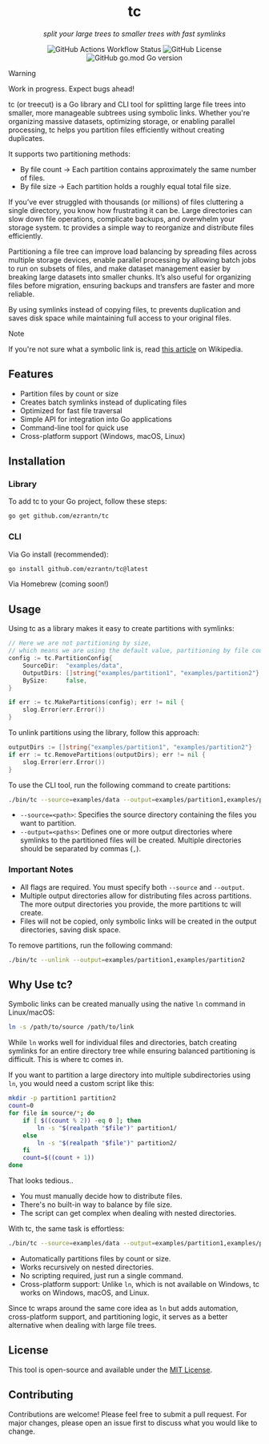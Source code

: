 <h1 align="center">tc</h1>

<p align="center"><i>split your large trees to smaller trees with fast symlinks</i></p>

<p align="center">
  <img src="https://img.shields.io/github/actions/workflow/status/ezrantn/tc/go.yml" alt="GitHub Actions Workflow Status">
  <img src="https://img.shields.io/github/license/ezrantn/tc" alt="GitHub License">
  <img src="https://img.shields.io/github/go-mod/go-version/ezrantn/tc" alt="GitHub go.mod Go version">
</p>

> [!WARNING]
> Work in progress. Expect bugs ahead!

tc (or treecut) is a Go library and CLI tool for splitting large file trees into smaller, more manageable subtrees using symbolic links. Whether you're organizing massive datasets, optimizing storage, or enabling parallel processing, tc helps you partition files efficiently without creating duplicates.

It supports two partitioning methods:

- By file count → Each partition contains approximately the same number of files.
- By file size → Each partition holds a roughly equal total file size.

If you’ve ever struggled with thousands (or millions) of files cluttering a single directory, you know how frustrating it can be. Large directories can slow down file operations, complicate backups, and overwhelm your storage system. tc provides a simple way to reorganize and distribute files efficiently.

Partitioning a file tree can improve load balancing by spreading files across multiple storage devices, enable parallel processing by allowing batch jobs to run on subsets of files, and make dataset management easier by breaking large datasets into smaller chunks. It’s also useful for organizing files before migration, ensuring backups and transfers are faster and more reliable.

By using symlinks instead of copying files, tc prevents duplication and saves disk space while maintaining full access to your original files.

> [!NOTE]
> If you're not sure what a symbolic link is, read [this article](https://en.wikipedia.org/wiki/Symbolic_link) on Wikipedia.

## Features

- Partition files by count or size
- Creates batch symlinks instead of duplicating files
- Optimized for fast file traversal
- Simple API for integration into Go applications
- Command-line tool for quick use
- Cross-platform support (Windows, macOS, Linux)

## Installation

### Library

To add tc to your Go project, follow these steps:

```bash
go get github.com/ezrantn/tc
```

### CLI

Via Go install (recommended):

```bash
go install github.com/ezrantn/tc@latest
```

Via Homebrew (coming soon!)

## Usage

Using tc as a library makes it easy to create partitions with symlinks:

```go
// Here we are not partitioning by size, 
// which means we are using the default value, partitioning by file count.
config := tc.PartitionConfig{
    SourceDir:  "examples/data",
    OutputDirs: []string{"examples/partition1", "examples/partition2"},
    BySize:     false,
}

if err := tc.MakePartitions(config); err != nil {
    slog.Error(err.Error())
}
```

To unlink partitions using the library, follow this approach:

```go
outputDirs := []string{"examples/partition1", "examples/partition2"}
if err := tc.RemovePartitions(outputDirs); err != nil {
    slog.Error(err.Error())
}
```

To use the CLI tool, run the following command to create partitions:

```bash
./bin/tc --source=examples/data --output=examples/partition1,examples/partition2
```

- `--source=<path>`: Specifies the source directory containing the files you want to partition.
- `--output=<paths>`: Defines one or more output directories where symlinks to the partitioned files will be created. Multiple directories should be separated by commas (`,`).

### Important Notes

- All flags are required. You must specify both `--source` and `--output`.
- Multiple output directories allow for distributing files across partitions. The more output directories you provide, the more partitions tc will create.
- Files will not be copied, only symbolic links will be created in the output directories, saving disk space.

To remove partitions, run the following command:

```bash
./bin/tc --unlink --output=examples/partition1,examples/partition2
```

## Why Use tc?

Symbolic links can be created manually using the native `ln` command in Linux/macOS:

```bash
ln -s /path/to/source /path/to/link
```

While `ln` works well for individual files and directories, batch creating symlinks for an entire directory tree while ensuring balanced partitioning is difficult. This is where tc comes in.

If you want to partition a large directory into multiple subdirectories using `ln`, you would need a custom script like this:

```sh
mkdir -p partition1 partition2
count=0
for file in source/*; do
    if [ $((count % 2)) -eq 0 ]; then
        ln -s "$(realpath "$file")" partition1/
    else
        ln -s "$(realpath "$file")" partition2/
    fi
    count=$((count + 1))
done
```

That looks tedious..

- You must manually decide how to distribute files.
- There's no built-in way to balance by file size.
- The script can get complex when dealing with nested directories.

With tc, the same task is effortless:

```bash
./bin/tc --source=examples/data --output=examples/partition1,examples/partition2
```

- Automatically partitions files by count or size.
- Works recursively on nested directories.
- No scripting required, just run a single command.
- Cross-platform support: Unlike `ln`, which is not available on Windows, tc works on Windows, macOS, and Linux.

Since tc wraps around the same core idea as `ln` but adds automation, cross-platform support, and partitioning logic, it serves as a better alternative when dealing with large file trees.

## License

This tool is open-source and available under the [MIT License](https://github.com/ezrantn/tc/blob/main/LICENSE).

## Contributing

Contributions are welcome! Please feel free to submit a pull request. For major changes, please open an issue first to discuss what you would like to change.
